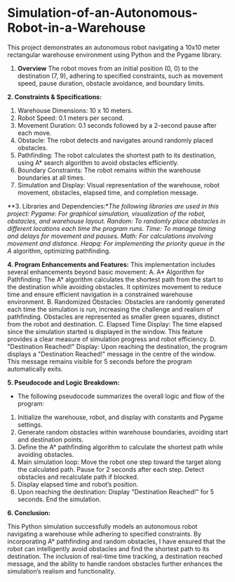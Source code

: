 # Simulation-of-an-Autonomous-Robot-in-a-Warehouse
This project demonstrates an autonomous robot navigating a 10x10 meter rectangular warehouse environment using Python and the Pygame library.

1. **Overview**
The robot moves from an initial position (0, 0) to the destination (7, 9), adhering to specified constraints, such as movement speed, pause duration, obstacle avoidance, and boundary limits.

**2.	Constraints & Specifications:**
1.	Warehouse Dimensions: 10 x 10 meters.
2.	Robot Speed: 0.1 meters per second.
3.	Movement Duration: 0.1 seconds followed by a 2-second pause after each move.
4.	Obstacle: The robot detects and navigates around randomly placed obstacles.
5.	Pathfinding: The robot calculates the shortest path to its destination, using A* search algorithm to avoid obstacles efficiently.
6.	Boundary Constraints: The robot remains within the warehouse boundaries at all times.
7.	Simulation and Display: Visual representation of the warehouse, robot movement, obstacles, elapsed time, and completion message.

**3.	Libraries and Dependencies:**The following libraries are used in this project:
Pygame: For graphical simulation, visualization of the robot, obstacles, and warehouse layout.
Random: To randomly place obstacles in different locations each time the program runs.
Time: To manage timing and delays for movement and pauses.
Math: For calculations involving movement and distance.
Heapq: For implementing the priority queue in the A* algorithm, optimizing pathfinding.

**4.	Program Enhancements and Features:**
This implementation includes several enhancements beyond basic movement:
A.	A* Algorithm for Pathfinding:
The A* algorithm calculates the shortest path from the start to the destination while avoiding obstacles.
It optimizes movement to reduce time and ensure efficient navigation in a constrained warehouse environment.
B.	Randomized Obstacles:
Obstacles are randomly generated each time the simulation is run, increasing the challenge and realism of pathfinding.
Obstacles are represented as smaller green squares, distinct from the robot and destination.
C.	Elapsed Time Display:
The time elapsed since the simulation started is displayed in the window.
This feature provides a clear measure of simulation progress and robot efficiency.
D.	"Destination Reached!" Display:
Upon reaching the destination, the program displays a "Destination Reached!" message in the centre of the window.
This message remains visible for 5 seconds before the program automatically exits.

**5.	Pseudocode and Logic Breakdown:**
* The following pseudocode summarizes the overall logic and flow of the program:
 1. Initialize the warehouse, robot, and display with constants and Pygame settings.
 2. Generate random obstacles within warehouse boundaries, avoiding start and destination points.
 3. Define the A* pathfinding algorithm to calculate the shortest path while avoiding obstacles.
 4. Main simulation loop:
Move the robot one step toward the target along the calculated path.
Pause for 2 seconds after each step.
Detect obstacles and recalculate path if blocked.
 5. Display elapsed time and robot’s position.
 6. Upon reaching the destination:
Display "Destination Reached!" for 5 seconds.
End the simulation.


**6.	Conclusion:**

This Python simulation successfully models an autonomous robot navigating a warehouse while adhering to specified constraints. By incorporating A* pathfinding and random obstacles, I have ensured that the robot can intelligently avoid obstacles and find the shortest path to its destination. The inclusion of real-time time tracking, a destination reached message, and the ability to handle random obstacles further enhances the simulation’s realism and functionality.

